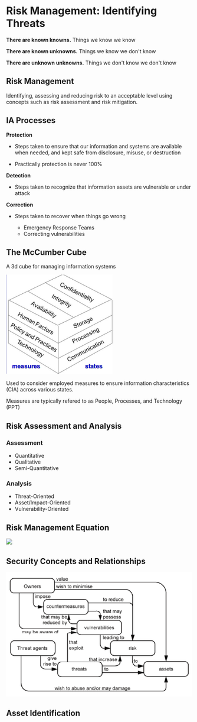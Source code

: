 # Risk Management: Identifying Threats


**There are known knowns.** Things we know we know

**There are known unknowns.** Things we know we don't know

**There are unknown unknowns.** Things we don't know we don't know

## Risk Management

Identifying, assessing and reducing risk to an acceptable level using concepts such as risk assessment and risk mitigation.


## IA Processes

**Protection**

- Steps taken to ensure that our information and systems are available when needed, and kept safe from disclosure, misuse, or destruction

- Practically protection is never 100%

**Detection**

- Steps taken to recognize that information assets are vulnerable or under attack

**Correction**

- Steps taken to recover when things go wrong

  - Emergency Response Teams
  - Correcting vulnerabilities


## The McCumber Cube

A 3d cube for managing information systems

<img src="/res/mccumber.png">


Used to consider employed measures to ensure information characteristics (CIA) across various states.

Measures are typically refered to as People, Processes, and Technology (PPT)

## Risk Assessment and Analysis

### Assessment

- Quantitative
- Qualitative
- Semi-Quantitative

### Analysis

- Threat-Oriented
- Asset/Impact-Oriented
- Vulnerability-Oriented

## Risk Management Equation

<img src="https://latex.codecogs.com/gif.latex?Risk=\frac{Threats*Vulnerabilities}{Countermeasures}*Impact" />


## Security Concepts and Relationships

<img src="/res/concepts.png">


## Asset Identification
